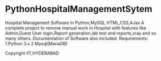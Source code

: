 # PythonHospitalManagementSytem
Hospital Management Software In Python,MySQL
HTML,CSS,AJax
A complete project to remove manual work in Hospital with features like Admin,Guest User login,Report generation,lab test and reports,xray and so many others.
Documentation of Software also included.
Requirements:
1.Python 3.x
2.Mysql(MariaDB)

Copyright IIT,HYDERABAD

